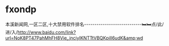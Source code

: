 # fxondp
本溪新闻网,一区二区,十大禁用软件排名----------------------------🛏🛏点/此/进/入/http://www.baidu.com/link?url=NoK8PT47PahMhFH8Vie_jnciyIKNTTtVBQKpill6udK&amp;wd

